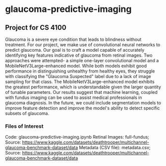 # glaucoma-predictive-imaging

## Project for CS 4100

Glaucoma is a severe eye condition that leads to blindness without treatment. For our project, we make use of convolutional neural networks to predict glaucoma. Our goal is to craft a model capable of accurately identifying key features indicative of glaucoma from retinal images. Two approaches were attempted- a simple one-layer convolutional model and a MobileNetV3Large-enhanced model. While both models exhibit good performance in distinguishing unhealthy from healthy eyes, they struggle with classifying the "Glaucoma Suspected" label due to a lack of image sampling for that class. The MobileNetV3Large-enhanced model exhibits the greatest performance, which is understandable given the larger quantity of tunable parameters. Our results suggest that machine learning, coupled with fundus imaging can be used to assist medical professionals in glaucoma diagnosis. In the future, we could include segmentation models to improve feature detection and improve the model's ability to detect specific subsets of glaucoma.

### Files of Interest

Code: glaucoma-predictive-imaging.ipynb
Retinal Images: full-fundus; Source: https://www.kaggle.com/datasets/deathtrooper/multichannel-glaucoma-benchmark-dataset/data
Metadata (CSV file): metadata.csv; Source: https://www.kaggle.com/datasets/deathtrooper/multichannel-glaucoma-benchmark-dataset/data
